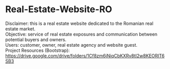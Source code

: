 # Real-Estate-Website-RO
Disclaimer: this is a real estate website dedicated to the Romanian real estate market. <br>
Objective: service of real estate exposures and communication between potential buyers and owners. <br>
Users: customer, owner, real estate agency and website guest. <br>
Project Resources (Bootstrap): https://drive.google.com/drive/folders/1Cf8zm6jNiqCbKXRv8tI2w8KEORIT6SB3
